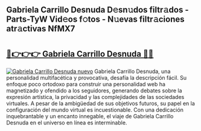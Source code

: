 ## Gabriela Carrillo Desnuda D𝚎sn𝚞dos filtr𝚊dos - Parts-TyW Vid𝚎os f𝚘tos - N𝚞evas filtr𝚊ciones atr𝚊ctivas NfMX7

# <h2><a href="http://mb4l852.tromn.icu/?c=Gabriela+Carrillo+Desnuda">🔗👉👉👉 Gabriela Carrillo Desnuda 🔗🔗</a></h2>

[![Gabriela Carrillo Desnuda nuevo](https://i.imgur.com/pEAQMta.gif)](http://mb4l852.tromn.icu/?c=Gabriela+Carrillo+Desnuda)
Gabriela Carrillo Desnuda, una personalidad multifacética y provocativa, desafía la descripción fácil. Su enfoque poco ortodoxo para construir una personalidad web ha magnetizado y ofendido a los seguidores, generando debates sobre la expresión artística, la privacidad y las complejidades de las sociedades virtuales. A pesar de la ambigüedad de sus objetivos futuros, su papel en la configuración del mundo virtual es incuestionable. Con una dedicación inquebrantable y un encanto innegable, el viaje de Gabriela Carrillo Desnuda en el universo en línea es interminable.
